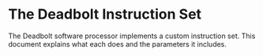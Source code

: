 # The Deadbolt Instruction Set
The Deadbolt software processor implements a custom instruction set. This 
document explains what each does and the parameters it includes.